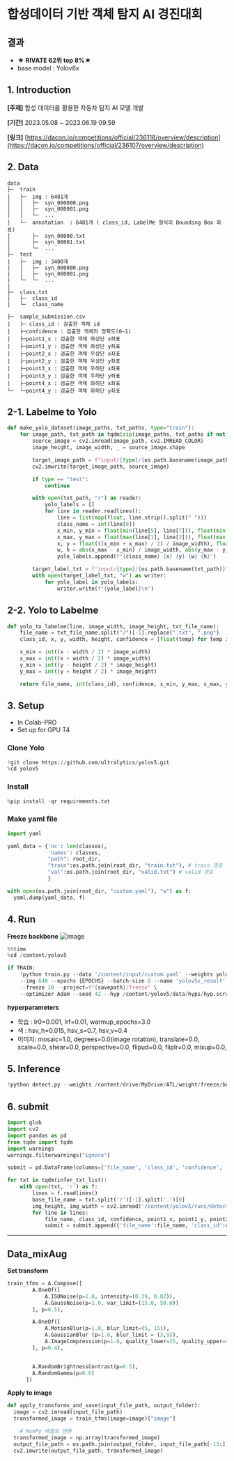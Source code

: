 # 합성데이터 기반 객체 탐지 AI 경진대회
## 결과
* **★ RIVATE 62위 top 8%★** 
* base model : Yolov8x 

## 1. Introduction

**[주제]** 합성 데이터를 활용한 자동차 탐지 AI 모델 개발

**[기간]** 2023.05.08 ~ 2023.06.19 09:59 

**[링크]** [https://dacon.io/competitions/official/236118/overview/description](https://dacon.io/competitions/official/236107/overview/description)
## 2. Data
```
data
├─  train
│   ├─  img : 6481개
│   │   ├─  syn_000000.png
│   │   ├─  syn_000001.png
│   │   └─  ...
│   └─  annotation  : 6481개 ( class_id, LabelMe 형식의 Bounding Box 좌표)
│       ├─  syn_00000.txt
│       ├─  syn_00001.txt
│       └─  ...
├─  test
|   ├─  img : 3400개
|   │   ├─  syn_000000.png 
|   │   ├─  syn_000001.png 
|   └─  └─  ...
| 
├─  class.txt
│   ├─  class_id 
|   └─  class_name

├─  sample_submission.csv 
|   ├─ class_id : 검출한 객체 id
|   ├─confidence : 검출한 객체의 정확도(0~1)
|   ├─point1_x : 검출한 객체 좌상단 x좌표
|   ├─point1_y : 검출한 객체 좌상단 y좌표
|   ├─point2_x : 검출한 객체 우상단 x좌표
|   ├─point2_y : 검출한 객체 우상단 y좌표
|   ├─point3_x : 검출한 객체 우하단 x좌표
|   ├─point3_y : 검출한 객체 우하단 y좌표
|   ├─point4_x : 검출한 객체 좌하단 x좌표
└─  └─point4_y : 검출한 객체 좌하단 y좌표
```

## 2-1. Labelme to Yolo
```python
def make_yolo_dataset(image_paths, txt_paths, type="train"):
    for image_path, txt_path in tqdm(zip(image_paths, txt_paths if not type == "test" else image_paths), total=len(image_paths)):
        source_image = cv2.imread(image_path, cv2.IMREAD_COLOR)
        image_height, image_width, _ = source_image.shape

        target_image_path = f"input/{type}/{os.path.basename(image_path)}"
        cv2.imwrite(target_image_path, source_image)

        if type == "test":
            continue

        with open(txt_path, "r") as reader:
            yolo_labels = []
            for line in reader.readlines():
                line = list(map(float, line.strip().split(" ")))
                class_name = int(line[0])
                x_min, y_min = float(min(line[5], line[7])), float(min(line[6], line[8]))
                x_max, y_max = float(max(line[1], line[3])), float(max(line[2], line[4]))
                x, y = float(((x_min + x_max) / 2) / image_width), float(((y_min + y_max) / 2) / image_height)
                w, h = abs(x_max - x_min) / image_width, abs(y_max - y_min) / image_height
                yolo_labels.append(f"{class_name} {x} {y} {w} {h}")

        target_label_txt = f"input/{type}/{os.path.basename(txt_path)}"
        with open(target_label_txt, "w") as writer:
            for yolo_label in yolo_labels:
                writer.write(f"{yolo_label}\n")

```
## 2-2. Yolo to Labelme 
```python
def yolo_to_labelme(line, image_width, image_height, txt_file_name):
    file_name = txt_file_name.split("/")[-1].replace(".txt", ".png")
    class_id, x, y, width, height, confidence = [float(temp) for temp in line.split()]

    x_min = int((x - width / 2) * image_width)
    x_max = int((x + width / 2) * image_width)
    y_min = int((y - height / 2) * image_height)
    y_max = int((y + height / 2) * image_height)

    return file_name, int(class_id), confidence, x_min, y_max, x_max, y_max, x_max, y_min, x_min, y_min
```
## 3. Setup
* In Colab-PRO 
* Set up for  GPU T4

 ### Clone Yolo
```python
!git clone https://github.com/ultralytics/yolov5.git
%cd yolov5
```

### Install
```python
%pip install -qr requirements.txt
```


### Make yaml file
```python
import yaml

yaml_data = {'nc': len(classes),
             'names': classes,
             "path": root_dir,
             "train":os.path.join(root_dir, "train.txt"), # train 경로
             "val":os.path.join(root_dir, "valid.txt") # valid 경로
             }

with open(os.path.join(root_dir, "custom.yaml"), "w") as f:
  yaml.dump(yaml_data, f)
```
## 4. Run
**Freeze backbone**
![image](https://github.com/Jellyjellyjinjin/Daycon-car-object-detection-/assets/118363210/10f5055f-3f2c-428a-8a51-c9379eb407ff)


```python
%%time
%cd /content/yolov5

if TRAIN:
    !python train.py --data '/content/input/custom.yaml' --weights yolov5x.pt \
    --img 640 --epochs {EPOCHS} --batch-size 8 --name 'yolov5x_result' \
    --freeze 10 --project=f"{savepath}/freeze" \
    --optimizer Adam --seed 42 --hyp /content/yolov5/data/hyps/hyp.scratch-low.yaml
```
**hyperparameters**
 * 학습 : lr0=0.001, lrf=0.01, warmup_epochs=3.0
 * 색 : hsv_h=0.015, hsv_s=0.7, hsv_v=0.4
 * 이미지: mosaic=1.0, degrees=0.0(image rotation), translate=0.0, scale=0.0, shear=0.0, perspective=0.0, flipud=0.0, fliplr=0.0, mixup=0.0, 

## 5. Inference
```python
!python detect.py --weights /content/drive/MyDrive/ATL/weight/freeze/best.pt --img 640  --source /content/input/test --save-conf --save-txt
```

## 6. submit
```python
import glob
import cv2
import pandas as pd
from tqdm import tqdm
import warnings
warnings.filterwarnings("ignore")

submit = pd.DataFrame(columns=['file_name', 'class_id', 'confidence', 'point1_x', 'point1_y', 'point2_x', 'point2_y', 'point3_x', 'point3_y', 'point4_x', 'point4_y'])

for txt in tqdm(infer_txt_list):
    with open(txt, 'r') as f:
        lines = f.readlines()
        base_file_name = txt.split('/')[-1].split('.')[0]
        img_height, img_width = cv2.imread('/content/yolov5/runs/detect/exp/' + base_file_name + '.png').shape[:2]
        for line in lines:
            file_name, class_id, confidence, point1_x, point1_y, point2_x, point2_y, point3_x, point3_y, point4_x, point4_y = yolo_to_labelme(line, img_width, img_height, txt)
            submit = submit.append({'file_name':file_name, 'class_id':class_id, 'confidence':confidence, 'point1_x':point1_x, 'point1_y':point1_y, 'point2_x':point2_x, 'point2_y':point2_y, 'point3_x':point3_x, 'point3_y':point3_y, 'point4_x':point4_x, 'point4_y':point4_y}, ignore_index=True)
```
-------------------------------------------------------------------------------------------------------------------------------------------------------------------------------------
## Data_mixAug
**Set transform**
```python
train_tfms = A.Compose([
        A.OneOf([
            A.ISONoise(p=1.0, intensity=(0.39, 0.82)),
            A.GaussNoise(p=1.0, var_limit=(15.0, 50.0))
        ], p=0.5),

        A.OneOf([
            A.MotionBlur(p=1.0, blur_limit=(5, 15)),
            A.GaussianBlur (p=1.0, blur_limit = (3,9)),
            A.ImageCompression(p=1.0, quality_lower=25, quality_upper=40),
        ], p=0.4),


        A.RandomBrightnessContrast(p=0.5),
        A.RandomGamma(p=0.6)
      ])
  ```

**Apply to image**
```python
def apply_transforms_and_save(input_file_path, output_folder):
  image = cv2.imread(input_file_path)
  transformed_image = train_tfms(image=image)["image"]

    # NumPy 배열로 변환
  transformed_image = np.array(transformed_image)
  output_file_path = os.path.join(output_folder, input_file_path[-13:])
  cv2.imwrite(output_file_path, transformed_image)
```
